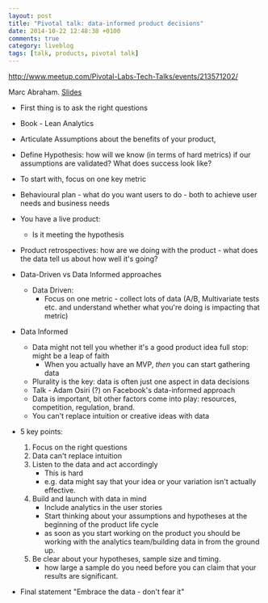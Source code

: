 ```yaml
---
layout: post
title: "Pivotal talk: data-informed product decisions"
date: 2014-10-22 12:48:38 +0100
comments: true
category: liveblog
tags: [talk, products, pivotal talk]
---
```

http://www.meetup.com/Pivotal-Labs-Tech-Talks/events/213571202/

Marc Abraham. [Slides](http://www.slideshare.net/abrahammarc1/102214-pivotal-labs-tech-talk)

* First thing is to ask the right questions
* Book - Lean Analytics
* Articulate Assumptions about the benefits of your product,
* Define Hypothesis: how will we know (in terms of hard metrics) if our assumptions are validated? What does success look like?
* To start with, focus on one key metric
* Behavioural plan - what do you want users to do - both to achieve user needs and business needs
* You have a live product:
  * Is it meeting the hypothesis

* Product retrospectives: how are we doing with the product - what does the data tell us about how well it's going?

* Data-Driven vs Data Informed approaches
  * Data Driven:
    * Focus on one metric - collect lots of data (A/B, Multivariate tests etc. and understand whether what you're doing is impacting that metric)


* Data Informed
  * Data might not tell you whether it's a good product idea full stop: might be a leap of faith
    * When you actually have an MVP, *then* you can start gathering data
  * Plurality is the key: data is often just one aspect in data decisions
  * Talk - Adam Osiri (?) on Facebook's data-informed approach
  * Data is important, bit other factors come into play: resources, competition, regulation, brand.
  * You can't replace intuition or creative ideas with data


* 5 key points:

  1. Focus on the right questions
  2. Data can't replace intuition
  3. Listen to the data and act accordingly
      * This is hard
      * e.g. data might say that your idea or your variation isn't actually effective.
  4. Build and launch with data in mind
      * Include analytics in the user stories
      * Start thinking about your assumptions and hypotheses at the beginning of the product life cycle
      * as soon as you start working on the product you should be working with the analytics team/building data in from the ground up.
  5. Be clear about your hypotheses, sample size and timing.
      * how large a sample do you need before you can claim that your results are significant.

* Final statement "Embrace the data - don't fear it"
